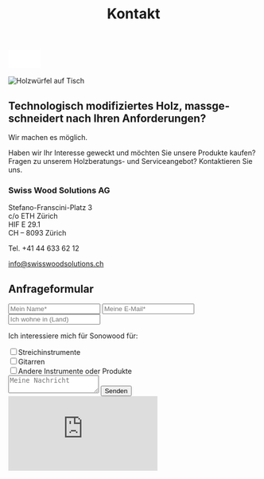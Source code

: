 ﻿---
lang: de
title: 'Kontakt'
order: 8
---

<div class="full-width-kenburns">
<div class="wrap-bg-image">


![](/assets/images/arrow-d-white.svg)

</div>
<img srcset="/assets/images/Home_Cover_Tropical_Wood_Tropenholz_Ersatz_Replacement_Alternative_Sonowood_Swiss_Schweiz_Ebony_Ebenholz_Rosewood_Grenadill_Swiss_Wood_Solutions_Climate_Change.jpg"
     src="/assets/images/Home_Cover_Tropical_Wood_Tropenholz_Ersatz_Replacement_Alternative_Sonowood_Swiss_Schweiz_Ebony_Ebenholz_Rosewood_Grenadill_Swiss_Wood_Solutions_Climate_Change.jpg" alt="Holzwürfel auf Tisch">
</div>

<div class="full-width">
<div class="wrap">

## Technologisch modifiziertes Holz, massgeschneidert nach Ihren Anforderungen?
Wir machen es möglich.

Haben wir Ihr Interesse geweckt und möchten Sie unsere Produkte kaufen?
Fragen zu unserem Holzberatungs- und Serviceangebot? Kontaktieren Sie uns.

### Swiss Wood Solutions AG

Stefano-Franscini-Platz 3  
c/o ETH Zürich  
HIF E 29.1  
CH – 8093 Zürich

Tel. +41 44 633 62 12

<a class="btn -red" href="mailto:info@swisswoodsolutions.ch">info@swisswoodsolutions.ch</a>

</div>
</div>

<div class="full-width-grey">
<div class="wrap">

## Anfrageformular

  <script type="text/javascript">var submitted=false;</script>
  <iframe name="hidden_iframe" id="hidden_iframe" style="display:none;" onload="if(submitted)  {window.location='';}"></iframe>

  <form class="form" action="https://docs.google.com/forms/d/e/1FAIpQLScmllSAdsWOnOCcoBK-MsPOgC_icTCNbm0XAqzfv1LYG1xaHw/formResponse" target="hidden_iframe" onsubmit="return confirm('Thank you for your interest! We will get in touch as soon as possible')">
    <input type="text" name="entry.1998489538" class="input-line" placeholder="Mein Name*" required minlength="2">
    <input type="email" name="entry.913371209" class="input-line" placeholder="Meine E-Mail*" required minlength="3">
    <input type="text" name="entry.14292811" class="input-line" placeholder="Ich wohne in (Land)" required minlength="2">
    <p>Ich interessiere mich für Sonowood für:</p>
    <div class="checkbox-wrapper">
      <input type="checkbox" name="entry.812095084" id="instrument-strings" value="strings"><label class="checkbox-label" for="instrument-strings">Streichinstrumente</label>
    </div>
    <div class="checkbox-wrapper">
      <input type="checkbox" name="entry.812095084" id="instrument-guitar" value="guitar"><label class="checkbox-label" for="instrument-guitar">Gitarren</label>
    </div>
    <div class="checkbox-wrapper">
      <input type="checkbox" name="entry.812095084" id="instrument-other" value="other"><label class="checkbox-label" for="instrument-other">Andere Instrumente oder Produkte</label>
    </div>
    <textarea name="entry.1789398419" class="input-field" placeholder="Meine Nachricht"></textarea>
    <input type="hidden" name="entry.298481630" value="DE">
    <button type="submit" class="form-submit">Senden</button>
</form>

</div>
</div>

<iframe class="googlemap" src="https://www.google.com/maps/embed?pb=!1m14!1m8!1m3!1d2700.1155189649708!2d8.5039514!3d47.4096879!3m2!1i1024!2i768!4f13.1!3m3!1m2!1s0x47900aff953b798f%3A0x863c7256ee1e8786!2sHIF%2C+8049+Z%C3%BCrich!5e0!3m2!1sde!2sch!4v1533558275573" frameborder="0" style="border:0" allowfullscreen></iframe>
